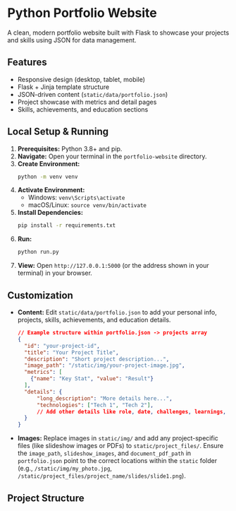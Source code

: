 # Python Portfolio Website

A clean, modern portfolio website built with Flask to showcase your projects and skills using JSON for data management.

## Features

* Responsive design (desktop, tablet, mobile)
* Flask + Jinja template structure
* JSON-driven content (`static/data/portfolio.json`)
* Project showcase with metrics and detail pages
* Skills, achievements, and education sections

## Local Setup & Running

1.  **Prerequisites:** Python 3.8+ and pip.
2.  **Navigate:** Open your terminal in the `portfolio-website` directory.
3.  **Create Environment:**
    ```bash
    python -m venv venv
    ```
4.  **Activate Environment:**
    * Windows: `venv\Scripts\activate`
    * macOS/Linux: `source venv/bin/activate`
5.  **Install Dependencies:**
    ```bash
    pip install -r requirements.txt
    ```
6.  **Run:**
    ```bash
    python run.py
    ```
7.  **View:** Open `http://127.0.0.1:5000` (or the address shown in your terminal) in your browser.

## Customization

* **Content:** Edit `static/data/portfolio.json` to add your personal info, projects, skills, achievements, and education details.
    ```json
    // Example structure within portfolio.json -> projects array
    {
      "id": "your-project-id",
      "title": "Your Project Title",
      "description": "Short project description...",
      "image_path": "/static/img/your-project-image.jpg",
      "metrics": [
        {"name": "Key Stat", "value": "Result"}
      ],
      "details": {
          "long_description": "More details here...",
          "technologies": ["Tech 1", "Tech 2"],
          // Add other details like role, date, challenges, learnings, slideshow_images, document_pdf_path
      }
    }
    ```
* **Images:** Replace images in `static/img/` and add any project-specific files (like slideshow images or PDFs) to `static/project_files/`. Ensure the `image_path`, `slideshow_images`, and `document_pdf_path` in `portfolio.json` point to the correct locations within the `static` folder (e.g., `/static/img/my_photo.jpg`, `/static/project_files/project_name/slides/slide1.png`).

## Project Structure